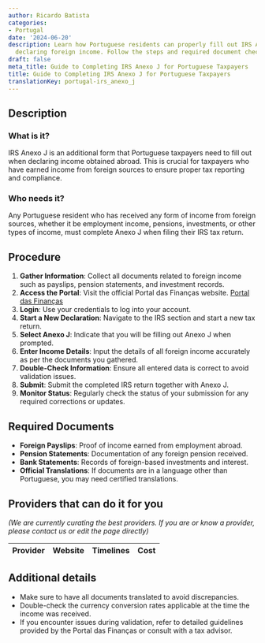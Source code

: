 ```yaml
---
author: Ricardo Batista
categories:
- Portugal
date: '2024-06-20'
description: Learn how Portuguese residents can properly fill out IRS Anexo J for
  declaring foreign income. Follow the steps and required document checklist for compliance.
draft: false
meta_title: Guide to Completing IRS Anexo J for Portuguese Taxpayers
title: Guide to Completing IRS Anexo J for Portuguese Taxpayers
translationKey: portugal-irs_anexo_j
---
```




## Description
### What is it?
IRS Anexo J is an additional form that Portuguese taxpayers need to fill out when declaring income obtained abroad. This is crucial for taxpayers who have earned income from foreign sources to ensure proper tax reporting and compliance.

### Who needs it?
Any Portuguese resident who has received any form of income from foreign sources, whether it be employment income, pensions, investments, or other types of income, must complete Anexo J when filing their IRS tax return. 

## Procedure
1. **Gather Information**: Collect all documents related to foreign income such as payslips, pension statements, and investment records.
2. **Access the Portal**: Visit the official Portal das Finanças website. [Portal das Finanças](https://www.portaldasfinancas.gov.pt)
3. **Login**: Use your credentials to log into your account.
4. **Start a New Declaration**: Navigate to the IRS section and start a new tax return.
5. **Select Anexo J**: Indicate that you will be filling out Anexo J when prompted.
6. **Enter Income Details**: Input the details of all foreign income accurately as per the documents you gathered.
7. **Double-Check Information**: Ensure all entered data is correct to avoid validation issues.
8. **Submit**: Submit the completed IRS return together with Anexo J.
9. **Monitor Status**: Regularly check the status of your submission for any required corrections or updates.

## Required Documents
- **Foreign Payslips**: Proof of income earned from employment abroad.
- **Pension Statements**: Documentation of any foreign pension received.
- **Bank Statements**: Records of foreign-based investments and interest.
- **Official Translations**: If documents are in a language other than Portuguese, you may need certified translations.

## Providers that can do it for you
_(We are currently curating the best providers. If you are or know a provider, please contact us or edit the page directly)_

| Provider        |     Website     |     Timelines    |       Cost      |
| --------------- | --------------- |  :-------------: | :-------------: |

## Additional details
- Make sure to have all documents translated to avoid discrepancies.
- Double-check the currency conversion rates applicable at the time the income was received.
- If you encounter issues during validation, refer to detailed guidelines provided by the Portal das Finanças or consult with a tax advisor.

